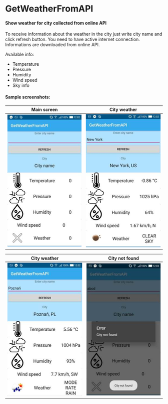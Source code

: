 # GetWeatherFromAPI
#### Show weather for city collected from online API

To receive information about the weather in the city just write city name and click refresh button.
You need to have active internet connection. Informations are downloaded from online API.

Available info:
- Temperature
- Pressure
- Humidity
- Wind speed
- Sky info

#### Sample screenshots:

Main screen | City weather
:-:|:-:
![main_screen](https://github.com/Myshhu/GetWeatherFromAPI/blob/master/img/we4.jpg) | ![city_weather](https://github.com/Myshhu/GetWeatherFromAPI/blob/master/img/we1.jpg)

City weather | City not found
:-:|:-:
![city_weather](https://github.com/Myshhu/GetWeatherFromAPI/blob/master/img/we3.jpg) | ![city_not_found](https://github.com/Myshhu/GetWeatherFromAPI/blob/master/img/we2.jpg)
